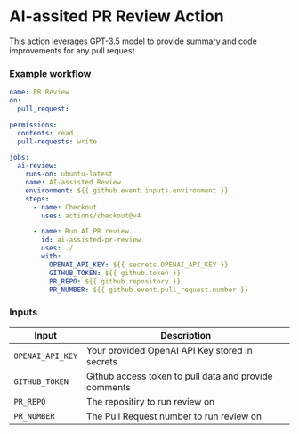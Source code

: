 # AI-assited PR Review Action

This action leverages GPT-3.5 model to provide summary and code improvements for any pull request

### Example workflow

```yaml
name: PR Review
on:
  pull_request:

permissions:
  contents: read
  pull-requests: write

jobs:
  ai-review:
    runs-on: ubuntu-latest
    name: AI-assisted Review
    environment: ${{ github.event.inputs.environment }}
    steps:
      - name: Checkout
        uses: actions/checkout@v4

      - name: Run AI PR review
        id: ai-assisted-pr-review
        uses: ./
        with:
          OPENAI_API_KEY: ${{ secrets.OPENAI_API_KEY }}
          GITHUB_TOKEN: ${{ github.token }}
          PR_REPO: ${{ github.repository }}
          PR_NUMBER: ${{ github.event.pull_request.number }}
```

### Inputs

| Input                                             | Description                                        |
|------------------------------------------------------|-----------------------------------------------|
| `OPENAI_API_KEY`  | Your provided OpenAI API Key stored in secrets   |
| `GITHUB_TOKEN`  |  Github access token to pull data and provide comments    |
| `PR_REPO`  |  The repositiry to run review on   |
| `PR_NUMBER`  |  The Pull Request number to run review on   |
